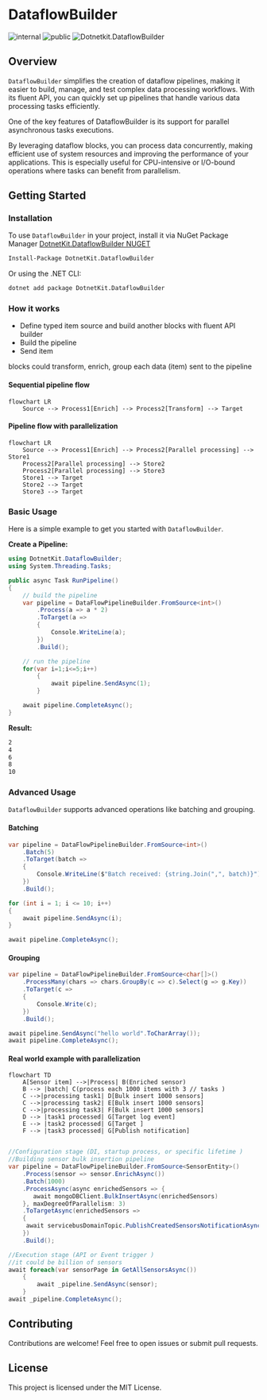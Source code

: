 # DataflowBuilder

![internal](https://github.com/dotnetkit/dataflowbuilder/actions/workflows/publish-internal.yml/badge.svg)
![public](https://github.com/dotnetkit/dataflowbuilder/actions/workflows/publish-public.yml/badge.svg)
![Dotnetkit.DataflowBuilder](https://img.shields.io/nuget/v/Dotnetkit.DataflowBuilder)

## Overview

`DataflowBuilder` simplifies the creation of dataflow pipelines, making it easier to build, manage, and test complex data processing workflows. With its fluent API, you can quickly set up pipelines that handle various data processing tasks efficiently.

One of the key features of DataflowBuilder is its support for parallel asynchronous tasks executions.

By leveraging dataflow blocks, you can process data concurrently, making efficient use of system resources and improving the performance of your applications.
This is especially useful for CPU-intensive or I/O-bound operations where tasks can benefit from parallelism.

## Getting Started

### Installation

To use `DataflowBuilder` in your project, install it via NuGet Package Manager
[DotnetKit.DataflowBuilder NUGET](https://www.nuget.org/packages/DotnetKit.DataflowBuilder)

```bash
Install-Package DotnetKit.DataflowBuilder
```

Or using the .NET CLI:

```bash
dotnet add package DotnetKit.DataflowBuilder
```

### How it works

- Define typed item source and build another blocks with fluent API builder
- Build the pipeline
- Send item

blocks could transform, enrich, group each data (item) sent to the pipeline

#### Sequential pipeline flow

```mermaid
flowchart LR
    Source --> Process1[Enrich] --> Process2[Transform] --> Target
```

#### Pipeline flow with parallelization

```mermaid
flowchart LR
    Source --> Process1[Enrich] --> Process2[Parallel processing] --> Store1
    Process2[Parallel processing] --> Store2
    Process2[Parallel processing] --> Store3
    Store1 --> Target
    Store2 --> Target
    Store3 --> Target
```

### Basic Usage

Here is a simple example to get you started with `DataflowBuilder`.

**Create a Pipeline:**

```csharp
using DotnetKit.DataflowBuilder;
using System.Threading.Tasks;

public async Task RunPipeline()
{
    // build the pipeline
    var pipeline = DataFlowPipelineBuilder.FromSource<int>()
        .Process(a => a * 2)
        .ToTarget(a =>
        {
            Console.WriteLine(a);
        })
        .Build();

    // run the pipeline
    for(var i=1;i<=5;i++)
        {
            await pipeline.SendAsync(1);
        }

    await pipeline.CompleteAsync();
}

```

**Result:**

```bash
2
4
6
8
10
```

### Advanced Usage

`DataflowBuilder` supports advanced operations like batching and grouping.

#### Batching

```csharp
var pipeline = DataFlowPipelineBuilder.FromSource<int>()
    .Batch(5)
    .ToTarget(batch =>
    {
        Console.WriteLine($"Batch received: {string.Join(",", batch)}");
    })
    .Build();

for (int i = 1; i <= 10; i++)
{
    await pipeline.SendAsync(i);
}

await pipeline.CompleteAsync();
```

#### Grouping

```csharp
var pipeline = DataFlowPipelineBuilder.FromSource<char[]>()
    .ProcessMany(chars => chars.GroupBy(c => c).Select(g => g.Key))
    .ToTarget(c =>
    {
        Console.Write(c);
    })
    .Build();

await pipeline.SendAsync("hello world".ToCharArray());
await pipeline.CompleteAsync();
```

#### Real world example with parallelization

```mermaid
flowchart TD
    A[Sensor item] -->|Process| B(Enriched sensor)
    B --> |batch| C(process each 1000 items with 3 // tasks )
    C -->|processing task1| D[Bulk insert 1000 sensors]
    C -->|processing task2| E[Bulk insert 1000 sensors]
    C -->|processing task3| F[Bulk insert 1000 sensors]
    D --> |task1 processed| G[Target log event]
    E --> |task2 processed| G[Target ]
    F --> |task3 processed| G[Publish notification]
```

```csharp

//Configuration stage (DI, startup process, or specific lifetime )
//Building sensor bulk insertion pipeline
var pipeline = DataFlowPipelineBuilder.FromSource<SensorEntity>()
    .Process(sensor => sensor.EnrichAsync())
    .Batch(1000)
    .ProcessAsync(async enrichedSensors => {
       await mongoDBClient.BulkInsertAsync(enrichedSensors)
    }, maxDegreeOfParallelism: 3)
    .ToTargetAsync(enrichedSensors =>
    {
     await servicebusDomainTopic.PublishCreatedSensorsNotificationAsync();
    })
    .Build();

//Execution stage (API or Event trigger )
//it could be billion of sensors
await foreach(var sensorPage in GetAllSensorsAsync())
    {
        await _pipeline.SendAsync(sensor);
    }
await _pipeline.CompleteAsync();
```

## Contributing

Contributions are welcome! Feel free to open issues or submit pull requests.

## License

This project is licensed under the MIT License.
